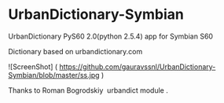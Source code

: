 # UrbanDictionary-Symbian
UrbanDictionary PyS60 2.0(python 2.5.4) app for Symbian S60

Dictionary based on urbandictionary.com 

![ScreenShot] ( https://github.com/gauravssnl/UrbanDictionary-Symbian/blob/master/ss.jpg )

Thanks to Roman Bogrodskiy  urbandict module .
